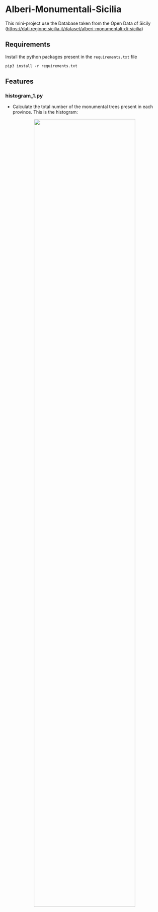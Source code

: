 # Alberi-Monumentali-Sicilia

This mini-project use the Database taken from the Open Data of Sicily (https://dati.regione.sicilia.it/dataset/alberi-monumentali-di-sicilia)

## Requirements
Install the python packages present in the `requirements.txt` file

    pip3 install -r requirements.txt

## Features

### histogram_1.py
- Calculate the total number of the monumental trees present in each province.  This is the histogram:
<p align="center">
	<img src="https://i.imgur.com/fgPYrNL.png?1" width=80%>
</p>
